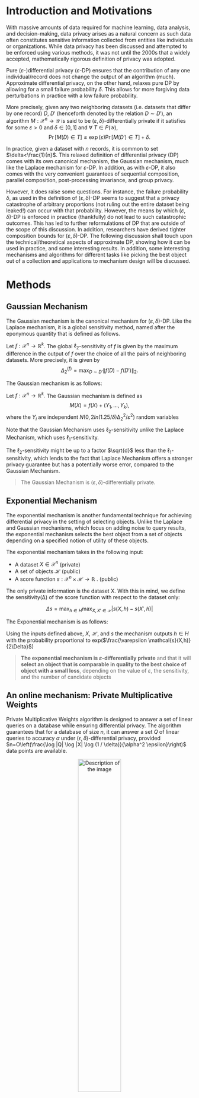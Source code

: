 # Introduction and Motivations
With massive amounts of data required for machine learning, data analysis, and decision-making, data privacy arises as a natural concern as such data often constitutes sensitive information collected from entities like individuals or organizations. While data privacy has been discussed and attempted to be enforced using various methods, it was not until the 2000s that a widely accepted, mathematically rigorous definition of privacy was adopted.

Pure ($`\varepsilon`$-)differential privacy ($`\varepsilon`$-DP) ensures that the contribution of any one individual/record does not change the output of an algorithm (much). Approximate differential privacy, on the other hand, relaxes pure DP by allowing for a small failure probability $`\delta`$. This allows for more forgiving data perturbations in practice with a low failure probability.

More precisely, given any two neighboring datasets (i.e. datasets that differ by one record) $`D`$, $`D'`$ (henceforth denoted by the relation $`D\sim D'`$), an algorithm $`M:\mathcal{X}^n\to \mathcal{Y}`$ is said to be ($`\varepsilon,\delta`$)-differentially private if it satisfies for some $`\varepsilon>0`$ and $`\delta\in[0,1]`$ and $\forall\ T\in P(\mathcal{Y})$,
$$\Pr[M(D)\in T]\leq\exp(\varepsilon)\Pr[M(D')\in T] + \delta.$$

In practice, given a dataset with $`n`$ records, it is common to set $`\delta<\frac{1}{n}`$. This relaxed definition of differential privacy (DP) comes with its own canonical mechanism, the Gaussian mechanism, much like the Laplace mechanism for $`\varepsilon`$-DP. In addition, as with $`\varepsilon`$-DP, it also comes with the very convenient guarantees of sequential composition, parallel composition, post-processing invariance, and group privacy.

However, it does raise some questions. For instance, the failure probability $`\delta`$, as used in the definition of ($`\varepsilon,\delta`$)-DP seems to suggest that a privacy catastrophe of arbitrary proportions (not ruling out the entire dataset being leaked!) can occur with that probability. However, the means by which ($`\varepsilon,\delta`$)-DP is enforced in practice (thankfully) do not lead to such catastrophic outcomes. This has led to further reformulations of DP that are outside of the scope of this discussion. In addition, researchers have derived tighter composition bounds for ($`\varepsilon,\delta`$)-DP. The following discussion shall touch upon the technical/theoretical aspects of approximate DP, showing how it can be used in practice, and some interesting results. In addition, some interesting mechanisms and algorithms for different tasks like picking the best object out of a collection and applications to mechanism design will be discussed.

# Methods

## Gaussian Mechanism

The Gaussian mechanism is the canonical mechanism for ($`\varepsilon,\delta`$)-DP. Like the Laplace mechanism, it is a global sensitivity method, named after the eponymous quantity that is defined as follows.

Let $`f: \mathcal{X}^n \rightarrow \mathbb{R}^k`$. The global $\ell_2$-sensitivity of $f$ is given by the maximum difference in the output of $`f`$ over the choice of all the pairs of neighboring datasets. More precisely, it is given by
$$\Delta_2^{(f)}=\max_{D\sim D'}\left\|f(D)-f\left(D'\right)\right\|_2.$$

The Gaussian mechanism is as follows:

Let $f : \mathcal{X}^n → \mathbb{R}^k.$ The Gaussian mechanism is defined as
$$M(X) = f(X) + (Y_1, . . . , Y_k),$$
where the $Y_i$ are independent $N(0, 2 ln(1.25/δ)∆_2^2 /ε^2$) random variables

Note that the Gaussian Mechanism uses $\ell_2$-sensitivity unlike the Laplace Mechanism, which uses $\ell_1$-sensitivity.

The $\ell_2$-sensitivity might be up to a factor $\sqrt{d}$ less than the $\ell_1$-sensitivity, which lends to the fact that Laplace Mechanism offers a stronger privacy guarantee but has a potentially worse error, compared to the Gaussian Mechanism. 

> The Gaussian Mechanism is $(\varepsilon, \delta)$-differentially private.

## Exponential Mechanism

The exponential mechanism is another fundamental technique for achieving differential privacy in the setting of selecting objects. Unlike the Laplace and Gaussian mechanisms, which focus on adding noise to query results, the exponential mechanism selects the best object from a set of objects depending on a specified notion of utility of these objects.

The exponential mechanism takes in the following input:
- A dataset $`X\in\mathcal{X}^n`$  (private)
- A set of objects $`\mathcal{H}`$   (public)
- A score function $`s : \mathcal{X}^n \times \mathcal{H} → \mathbb{R}`$ .  (public)

The only private information is the dataset X. With this in mind, we define the sensitivity(∆) of the score function with respect to the dataset only: 

$$\Delta s = \max_{h\in H} \max_{X,X'\in\mathcal{X}}  |s(X, h) − s(X', h)|$$

The Exponential mechanism is as follows:

Using the inputs defined above, $`X`$, $`\mathcal{H}`$, and $`s`$ the mechanism outputs $h\in H$ with the probability proportional to 
exp($\frac{\varepsilon \mathcal{s}(X,h)}{2\Delta}$)

> **The exponential mechanism is $`\varepsilon`$-differentially private** and that it will **select an object that is comparable in quality to the best choice of object with a small loss**, depending on the value of $`\varepsilon`$, the sensitivity, and the number of candidate objects 




## An online mechanism: Private Multiplicative Weights

Private Multiplicative Weights algorithm is designed to answer a set of linear queries on a database while ensuring differential privacy. The algorithm guarantees that for a database of size $n$, it can answer a set $Q$ of linear queries to accuracy $\alpha$ under $(\epsilon, \delta)$-differential privacy, provided $n=O\left(\frac{\log |Q| \log |X| \log (1 / \delta)}{\alpha^2 \epsilon}\right)$ data points are available.

<p align="center">
  <img src="https://github.com/wenqian-ye/fall-24/assets/32115593/fec0f2d3-6185-4614-a00f-cbf66af84f69" alt="Description of the image" width="48%">
</p>

There are two steps in each iteration which depend on the dataset: 
1. selecting a query which causes the algorithm to err. It uses the exponential mechanism to select a query from the set $Q$ that the current iteration of the algorithm is most inaccurate, using score function $\left|\left\langle q^t, p^t\right\rangle-\left\langle q^t, p\right\rangle\right|$
2. checking how much error this query incurs (and the associated sign). After selecting a query, the algorithm computes $y^t=\left\langle q^t, p^t\right\rangle-\left\langle q^t, p\right\rangle+{\rm Laplace}\left(1 / \varepsilon_0 n\right)$. Based on the magnitude of $y_t$, if the error exceeds a certain threshold $2 \alpha$, the algorithm updates $p_t$ to reduce this error, using function $p_i^{t+1} \propto p_i^t\left(1-s \sqrt{\frac{\ln |\mathcal{X}|}{T}} q_i^t\right)$


## DP and Mechanism Design

Mechanism Design involves the problem of algorithm design when a self-interested individual controls the input to an algorithm, rather than the designer of that algorithm. This individual has some preferences of outputs which the algorithm maps its inputs to, which can lead to an incentive for the individual to mis-report data so as to get their preferred outcomes.  which is the science of designing incentives to get people to do what you
want them to do.

An algorithm $A$ is $\epsilon$-differentially private if for every function $f$ and pair of neighboring databases $x, y$:
$exp(-\epsilon)E_{z\sim A(y)}|f(z)|\leq E_{z\sim A(x)}|f(z)|\leq exp(\epsilon)E_{z\sim A(y)}|f(z)|$

In this case, f is a function mapping outcomes to an agent's utility for them. Another way of phrasing this expression is that the mechanism is $\epsilon$-differentially private if an agent's participation in the mechanism does not affect their expected utility by a factor of utility more than $exp(\epsilon)$.

In such a mechanism, agents have private 'types' which determine their utility functions, but they can report any type to the mechanism. Thus an agent could be incentivized to misreport their type to get greater utility. If the dominant (highest incentive) strategy for every agent is to report the agent's true type, then the mechanism is *truthful*, or *dominant strategy truthful* Formally, for a mechanism $M$, truthful reporting is an $\epsilon$-approximate dominant strategy for agent $i$ if for every pair of types $t_i, t\prime_{i}$ and every vector of types $t_{i - 1}$:

$u(t_i, M(t_i, t_{i - 1}) \geq u(t_i, M(t\prime_i, t_{i - 1}))$

If $\epsilon =0$, then the mechanism $M$ is exactly truthful. 

From these definitions, it follows that:

> If a mechanism $M$ is $\epsilon$-differentially private, then $M$ is also $2\epsilon$-approximately dominant strategy truthful.

The proposition above makes differential privacy robust as a solution concept. In addition, differential privacy generalizes to group privacy. 

The authors note one drawback of differential privacy: since the outcome of the mechanism is approximately independent of any single agent's report, *any* report is the dominant strategy for an agent, rather than truthfully reporting the agent's type. However, the authors also describe situations in which this can be alleviated. 

### Approximately Truthful Equilibrium Selection Mechanisms

In a Nash Equilibrium: Suppose each player has a set of actions $\mathcal{A}$, and can choose to play any action $a_i \in \mathcal{A}$. Suppose, moreover, that outcomes are merely choices of actions that the agents might choose to play, and so agent utility functions are defined as $u: \mathcal{T} \times \mathcal{A}^n \rightarrow[0,1]$. Then:

A set of actions $a \in \mathcal{A}^n$ is an $\epsilon$-approximate Nash equilibrium if for all players $i$ and for all actions $a_i^{\prime}$ :
$$u_i(a) \geq u_i\left(a_i^{\prime}, a_{-i}\right)-\epsilon$$

Every agent is simultaneously playing an (approximate) best response to what the other agents are doing, assuming they are playing according to $a$. This work showed that if we could compute an approximate equilibrium of the game under the constraint of differential privacy, then truthful reporting, followed by taking the suggested action of the coordination device would be a Nash equilibrium. 

To obtain exact truthfulness (i.e. mechanisms that are exactly dominant strategy truthful), the author also mentioned a framework which uses differentially private mechanisms as a building block toward designing exactly truthful mechanisms without money. The idea is to randomize between the exponential mechanism (with good social welfare properties) and a strictly truthful mechanism which punishes false reporting (but with poor social welfare properties). If we mix appropriately, then we will get an exactly truthful mechanism with reasonable social welfare guarantees.

# Key Findings
In examining the various facets of differential privacy, especially the $\varepsilon$-differential privacy ($\varepsilon$-DP) and the ($\varepsilon,\delta$)-differential privacy ($\varepsilon,\delta$)-DP, alongside mechanisms like the Gaussian and Laplace mechanisms designed to enforce these privacy standards that protects individual privacy in data analysis, several key findings such as theoretical baselines of differential privacy and its practical implications and potential limitations can be found.

## Efficacy of Differential Privacy Mechanisms

One of the pivotal findings is the effectiveness of these differential privacy mechanisms, particularly the Gaussian mechanism, in protecting individual data. The Gaussian mechanism operates by adding noise calibrated to the $\ell_2$ sensitivity of a function, $\Delta_2f$, which is a measure of the maximum change in the function's output that any single individual's data can cause. This is formalized as: $`\sigma\geq c\Delta_2 f/\varepsilon`$
for $\varepsilon$ within (0, 1) and $\delta$ satisfying $c^2 > 2 \ln(1.25/\delta)$. This mechanism ensures $(\varepsilon, \delta)$-differential privacy, which offers a quantifiable foundation for privacy-preserving data analysis. It ensures that the presence or absence of any single data point does not significantly alter the outcome of data analyses. This is crucial in an era where data breaches are increasingly common, and traditional data protection methods have shown limitations.

## Flexibility and Practical Application

The properties of sequential and parallel composition in differential privacy enable complex, multi-step data analysis processes to maintain privacy guarantees throughout. Composition theorems, as discussed by Dwork and Roth, elaborate on how differential privacy guarantees degrade with the sequential application of differential privacy mechanisms. An essential part of these theorems is understanding how privacy parameters ($\varepsilon$ and $\delta$) adjust in composite analyses, ensuring that privacy guarantees remain intact across multiple queries or analyses on the same dataset. The balance between privacy and utility is particularly evident in the setting of the privacy parameters, where $\delta$ represents a small probability of privacy breach, allowing for practical utility at the expense of a negligible risk. This compromise facilitates the use of differential privacy in a variety of settings, extending its applicability beyond strictly theoretical frameworks.

## Composition and Sequential Analysis

Another significant finding is the composability properties of differential privacy, including sequential and parallel composition. These properties enable the application of differential privacy to complex data analysis workflows, where multiple differential privacy mechanisms may be applied 
with adjustments to the privacy budget across multiple analyses either in sequence or in parallel. This composability is instrumental in ensuring that the overall data analysis process remains privacy-preserving, even when composed of multiple steps.

## Challenges

While differential privacy provides a well-constructed framework for protecting individual privacy, it also introduces certain challenges. The trade-off between privacy and utility is a constant balancing act; achieving higher levels of privacy often results in decreased accuracy of the data analysis results. Additionally, the setting of parameters ($\varepsilon$ and $\delta$) requires careful consideration, as it directly impacts the level of privacy and utility.

Moreover, the failure probability $\delta$ in ($\varepsilon,\delta$)-DP introduces a theoretical possibility of privacy breaches, although it is mentioned with a low probability, this aspect calls for further research into mechanisms that can minimize this risk while maintaining practical utility as mentioned by Joseph and Chiké.

Brought up by Dwork and Roth, it is important to note that as data continues to play a pivotal role in decision-making across various sectors, the demand for privacy-preserving data analysis methods will only increase. Future research directions may include the development of new differential privacy mechanisms that offer better trade-offs between privacy and utility, the refinement of parameter setting methods to ease the application of differential privacy in practice, and the exploration of differential privacy in emerging fields such as machine learning and artificial intelligence.

# Critical Analysis

### Lectures 5 - 8 by Gautam Kamath

Each of the lecture notes provided a strong overview of their respective differential privacy topic, going very detailed into how they derived and proved their theorems. We found these readings, more some than others, to be incredibly dense technically especially when only having introductory knowledge of Differential Privacy. The author gave useful practical scenarios and applications for certain mechanisms, especially for Lectures 5 and 7, but the notes could have benefited from more real-world and illustrative examples. 

### [Sections 3.3, 3.4, 10.1-10.2 of the Algorithmic Foundations of Differential Privacy](https://www.cis.upenn.edu/~aaroth/Papers/privacybook.pdf)

Interesting to see how they were able to incorporate differential privacy as a tool for mechanical design. 

Incorporating different fields of study such as game theory, which is talked about more in the field of Economics, into how we view differential privacy is a compelling avenue of research to find better ways for us to quantify and control privacy loss in certain situations.

